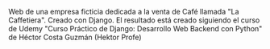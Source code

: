 Web de una empresa ficticia dedicada a la venta de Café llamada "La Caffetiera". Creado con Django. 
El resultado está creado siguiendo el curso de Udemy "Curso Práctico de Django: Desarrollo Web Backend con Python" de Héctor Costa Guzmán (Hektor Profe)